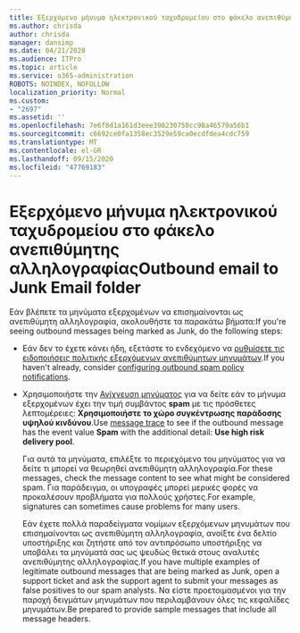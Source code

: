 ```yaml
---
title: Εξερχόμενο μήνυμα ηλεκτρονικού ταχυδρομείου στο φάκελο ανεπιθύμητης αλληλογραφίας
ms.author: chrisda
author: chrisda
manager: dansimp
ms.date: 04/21/2020
ms.audience: ITPro
ms.topic: article
ms.service: o365-administration
ROBOTS: NOINDEX, NOFOLLOW
localization_priority: Normal
ms.custom:
- "2697"
ms.assetid: ''
ms.openlocfilehash: 7e6f8d1a161d3eee398230750cc98a46579a56b1
ms.sourcegitcommit: c6692ce0fa1358ec3529e59ca0ecdfdea4cdc759
ms.translationtype: MT
ms.contentlocale: el-GR
ms.lasthandoff: 09/15/2020
ms.locfileid: "47769183"
---
```

# <a name="outbound-email-to-junk-email-folder"></a><span data-ttu-id="6da40-102">Εξερχόμενο μήνυμα ηλεκτρονικού ταχυδρομείου στο φάκελο ανεπιθύμητης αλληλογραφίας</span><span class="sxs-lookup"><span data-stu-id="6da40-102">Outbound email to Junk Email folder</span></span>

<span data-ttu-id="6da40-103">Εάν βλέπετε τα μηνύματα εξερχομένων να επισημαίνονται ως ανεπιθύμητη αλληλογραφία, ακολουθήστε τα παρακάτω βήματα:</span><span class="sxs-lookup"><span data-stu-id="6da40-103">If you're seeing outbound messages being marked as Junk, do the following steps:</span></span>

- <span data-ttu-id="6da40-104">Εάν δεν το έχετε κάνει ήδη, εξετάστε το ενδεχόμενο να [ρυθμίσετε τις ειδοποιήσεις πολιτικής εξερχόμενων ανεπιθύμητων μηνυμάτων](https://docs.microsoft.com/microsoft-365/security/office-365-security/configure-the-outbound-spam-policy).</span><span class="sxs-lookup"><span data-stu-id="6da40-104">If you haven't already, consider [configuring outbound spam policy notifications](https://docs.microsoft.com/microsoft-365/security/office-365-security/configure-the-outbound-spam-policy).</span></span>

- <span data-ttu-id="6da40-105">Χρησιμοποιήστε την [Ανίχνευση μηνύματος](https://docs.microsoft.com/microsoft-365/security/office-365-security/message-trace-scc) για να δείτε εάν το μήνυμα εξερχομένων έχει την τιμή συμβάντος **spam** με τις πρόσθετες λεπτομέρειες: **Χρησιμοποιήστε το χώρο συγκέντρωσης παράδοσης υψηλού κινδύνου**.</span><span class="sxs-lookup"><span data-stu-id="6da40-105">Use [message trace](https://docs.microsoft.com/microsoft-365/security/office-365-security/message-trace-scc) to see if the outbound message has the event value **Spam** with the additional detail: **Use high risk delivery pool**.</span></span>

  <span data-ttu-id="6da40-106">Για αυτά τα μηνύματα, επιλέξτε το περιεχόμενο του μηνύματος για να δείτε τι μπορεί να θεωρηθεί ανεπιθύμητη αλληλογραφία.</span><span class="sxs-lookup"><span data-stu-id="6da40-106">For these messages, check the message content to see what might be considered spam.</span></span> <span data-ttu-id="6da40-107">Για παράδειγμα, οι υπογραφές μπορεί μερικές φορές να προκαλέσουν προβλήματα για πολλούς χρήστες.</span><span class="sxs-lookup"><span data-stu-id="6da40-107">For example, signatures can sometimes cause problems for many users.</span></span>

  <span data-ttu-id="6da40-108">Εάν έχετε πολλά παραδείγματα νομίμων εξερχόμενων μηνυμάτων που επισημαίνονται ως ανεπιθύμητη αλληλογραφία, ανοίξτε ένα δελτίο υποστήριξης και ζητήστε από τον αντιπρόσωπο υποστήριξης να υποβάλει τα μηνύματά σας ως ψευδώς θετικά στους αναλυτές ανεπιθύμητης αλληλογραφίας.</span><span class="sxs-lookup"><span data-stu-id="6da40-108">If you have multiple examples of legitimate outbound messages that are being marked as Junk, open a support ticket and ask the support agent to submit your messages as false positives to our spam analysts.</span></span> <span data-ttu-id="6da40-109">Να είστε προετοιμασμένοι για την παροχή δειγμάτων μηνυμάτων που περιλαμβάνουν όλες τις κεφαλίδες μηνυμάτων.</span><span class="sxs-lookup"><span data-stu-id="6da40-109">Be prepared to provide sample messages that include all message headers.</span></span>
